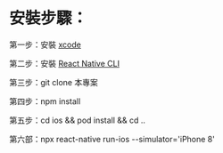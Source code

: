 # 安裝步驟：

第一步：安裝 [xcode](https://apps.apple.com/tw/app/xcode/id497799835?mt=12)

第二步：安裝 [React Native CLI](https://facebook.github.io/react-native/docs/getting-started)

第三步：git clone 本專案

第四步：npm install

第五步：cd ios && pod install && cd ..

第六部：npx react-native run-ios --simulator='iPhone 8'
